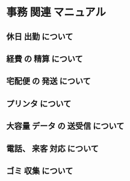 #  事務 関連 マニュアル 
## 休日 出勤 について 
## 経費 の 精算 について 
## 宅配便 の 発送 について
## プリンタ について 
## 大容量 データ の 送受信 について
## 電話、 来客 対応 について 
## ゴミ 収集 について
